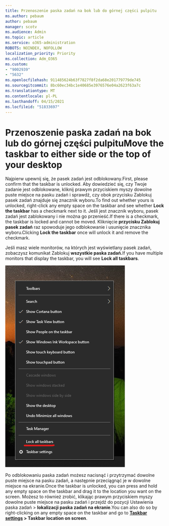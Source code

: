 ```yaml
---
title: Przenoszenie paska zadań na bok lub do górnej części pulpitu
ms.author: pebaum
author: pebaum
manager: scotv
ms.audience: Admin
ms.topic: article
ms.service: o365-administration
ROBOTS: NOINDEX, NOFOLLOW
localization_priority: Priority
ms.collection: Adm_O365
ms.custom:
- "9002939"
- "5632"
ms.openlocfilehash: 911485624b63f7827f8f2da68e201779779de745
ms.sourcegitcommit: 8bc60ec34bc1e40685e3976576e04a2623f63a7c
ms.translationtype: MT
ms.contentlocale: pl-PL
ms.lasthandoff: 04/15/2021
ms.locfileid: "51833697"
---
```

# <a name="move-the-taskbar-to-either-side-or-the-top-of-your-desktop"></a><span data-ttu-id="fc0d5-102">Przenoszenie paska zadań na bok lub do górnej części pulpitu</span><span class="sxs-lookup"><span data-stu-id="fc0d5-102">Move the taskbar to either side or the top of your desktop</span></span>

<span data-ttu-id="fc0d5-103">Najpierw upewnij się, że pasek zadań jest odblokowany.</span><span class="sxs-lookup"><span data-stu-id="fc0d5-103">First, please confirm that the taskbar is unlocked.</span></span> <span data-ttu-id="fc0d5-104">Aby dowiedzieć się, czy Twoje zadanie jest odblokowane, kliknij prawym  przyciskiem myszy dowolne puste miejsce na pasku zadań i sprawdź, czy obok przycisku Zablokuj pasek zadań znajduje się znacznik wyboru.</span><span class="sxs-lookup"><span data-stu-id="fc0d5-104">To find out whether yours is unlocked, right-click any empty space on the taskbar and see whether **Lock the taskbar** has a checkmark next to it.</span></span> <span data-ttu-id="fc0d5-105">Jeśli jest znacznik wyboru, pasek zadań jest zablokowany i nie można go przenieść.</span><span class="sxs-lookup"><span data-stu-id="fc0d5-105">If there is a checkmark, the taskbar is locked and cannot be moved.</span></span> <span data-ttu-id="fc0d5-106">Kliknięcie **przycisku Zablokuj pasek zadań** raz spowoduje jego odblokowanie i usunięcie znacznika wyboru.</span><span class="sxs-lookup"><span data-stu-id="fc0d5-106">Clicking **Lock the taskbar** once will unlock it and remove the checkmark.</span></span>

<span data-ttu-id="fc0d5-107">Jeśli masz wiele monitorów, na których jest wyświetlany pasek zadań, zobaczysz komunikat Zablokuj **wszystkie paska zadań.**</span><span class="sxs-lookup"><span data-stu-id="fc0d5-107">If you have multiple monitors that display the taskbar, you will see **Lock all taskbars**.</span></span>

![Blokowanie wszystkich paska zadań](media/lock-all-taskbars.png)

<span data-ttu-id="fc0d5-109">Po odblokowaniu paska zadań możesz nacisnąć i przytrzymać dowolne puste miejsce na pasku zadań, a następnie przeciągnąć je w dowolne miejsce na ekranie.</span><span class="sxs-lookup"><span data-stu-id="fc0d5-109">Once the taskbar is unlocked, you can press and hold any empty space on the taskbar and drag it to the location you want on the screen.</span></span> <span data-ttu-id="fc0d5-110">Możesz to również zrobić, klikając prawym przyciskiem myszy dowolne puste miejsce na pasku zadań i przejdź do pozycji Ustawienia paska zadań > **[](ms-settings:taskbar?activationSource=GetHelp) lokalizacji paska zadań na ekranie**.</span><span class="sxs-lookup"><span data-stu-id="fc0d5-110">You can also do so by right-clicking on any empty space on the taskbar and go to **[Taskbar settings](ms-settings:taskbar?activationSource=GetHelp) > Taskbar location on screen**.</span></span>
